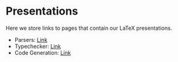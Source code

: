 # Presentations
Here we store links to pages that contain our LaTeX presentations.

* Parsers: [Link](https://www.overleaf.com/14660884qdxdbmchvcjk)
* Typechecker: [Link](https://www.overleaf.com/15491020bbntzncjgphp)
* Code Generation: [Link](https://www.overleaf.com/16080630pwzdtzfnyszn)
